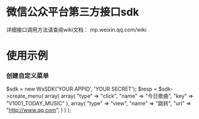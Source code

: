 微信公众平台第三方接口sdk
=========================
详细接口调用方法请查阅wiki文档：
mp.weixin.qq.com/wiki

使用示例
========
### 创建自定义菜单

$sdk = new WxSDK('YOUR APPID', 'YOUR SECRET');
$resp = $sdk->create_menu(
	array(
		array(
			"type" => "click",
			"name" => "今日歌曲",
			"key" => "V1001_TODAY_MUSIC"
		),
		array(
			"type" => "view",
			"name" => "跳转",
			"url" => "http://www.qq.com",
		)
	)
);
